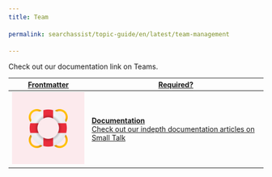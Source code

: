```yaml
---
title: Team

permalink: searchassist/topic-guide/en/latest/team-management

---
```

<!--#### Topic Guide
###### Team-->

  Check out our documentation link on Teams.


<a class="doc-link" target="_blank" href="https://docs.kore.ai/searchassist/managing-searchassist-apps/collaboration/">
 

| Frontmatter | Required? |
|-------------|-------------|
| ![alt text](images/SA_Documentation.svg "Title") | **Documentation**  <br /> Check out our indepth documentation articles on Small Talk | 


</a>

